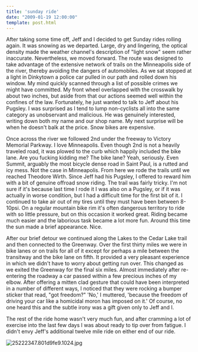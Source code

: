 ```yaml
---
title: 'sunday ride'
date: "2009-01-19 12:00:00"
template: post.html
---
```


After taking some time off, Jeff and I decided to get Sunday rides rolling again. It was snowing as we departed. Large, dry and lingering, the optical density made the weather channel's description of "light snow" seem rather inaccurate. Nevertheless, we moved forward. The route was designed to take advantage of the extensive network of trails on the Minneapolis side of the river, thereby avoiding the dangers of automobiles. As we sat stopped at a light in Dinkytown a police car pulled in our path and rolled down his window. My mind quickly scanned through a list of possible crimes we might have committed. My front wheel overlapped with the crosswalk by about two inches, but aside from that our actions seemed well within the confines of the law. Fortunately, he just wanted to talk to Jeff about his Pugsley. I was surprised as I tend to lump non-cyclists all into the same category as unobservant and malicious. He was genuinely interested, writing down both my name and our shop name. My next surprise will be when he doesn't balk at the price. Snow bikes are expensive.

Once across the river we followed 2nd under the freeway to Victory Memorial Parkway. I love Minneapolis. Even though 2nd is not a heavily traveled road, it was plowed to the curb which happily included the bike lane. Are you fucking kidding me? The bike lane? Yeah, seriously. Even Summit, arguably the most bicycle dense road in Saint Paul, is a rutted and icy mess. Not the case in Minneapolis. From here we rode the trails until we reached Theodore Wirth. Since Jeff had his Pugsley, I offered to reward him with a bit of genuine offroad snow riding. The trail was fairly tricky. I'm not sure if it's because last time I rode it I was also on a Pugsley, or if it was actually in worse condition, but I had a difficult time for the first bit of it. I continued to take air out of my tires until they must have been between 8-10psi. On a regular mountain bike rim it's often dangerous territory to ride with so little pressure, but on this occasion it worked great. Riding became much easier and the laborious task became a lot more fun. Around this time the sun made a brief appearance. Nice.

After our brief detour we continued along the Lakes to the Cedar Lake trail and then connected to the Greenway. Over the first thirty miles we were in bike lanes or on trails for all of it except for perhaps a mile between the transitway and the bike lane on fifth. It provided a very pleasant experience in which we didn't have to worry about getting run over. This changed as we exited the Greenway for the final six miles. Almost immediately after re-entering the roadway a car passed within a few precious inches of my elbow. After offering a mitten clad gesture that could have been interpreted in a number of different ways, I noticed that they were rocking a bumper sticker that read, "got freedom?" 'No,' I muttered, 'because the freedom of driving your car like a homicidal moron has imposed on it.' Of course, no one heard this and the subtle irony was a gift given only to Jeff and I.

The rest of the ride home wasn't very much fun, and after cramming a lot of exercise into the last few days I was about ready to tip over from fatigue. I didn't envy Jeff's additional twelve mile ride on either end of our ride.

![25222347.801d9fe9.1024.jpg](http://f.slowtheory.com/25222347.801d9fe9.1024.jpg "25222347.801d9fe9.1024.jpg")